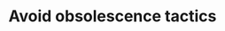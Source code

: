 ---
layout: best-practice
title: "Avoid obsolescence tactics"
order: 550
icon: /assets/climate-icons/Icon-Obsolescence.svg
number: "23"

section: Discover Mindfully
chapter-tag: discover-mindfully

previous-page: prioritize-a-mobile-first-approach
next-page: reuse-and-recycle


matter: |
  Manufacturing end-user devices such as smartphones, computers, tablets, etc. accounts for 40% of global digital greenhouse gas emissions (GHG). It is the single largest source of emissions (the next biggest source is the usage of these end-user devices, estimated at 26%). It’s fairly simple: We must do everything we can to mitigate the desire to purchase new devices (smartphones, computers, tablets, etc.) by ensuring that digital products can function on as many existing devices as possible.

do: |
  - Understand current devices used by target users [Validate the user journey and needs](validate-the-user-journey-and-needs).

  - Evaluate how your product features affect device usage for both users and your internal teams. Are your features pushing users to upgrade their devices? Are you supporting older hardware, or unintentionally excluding them? Understanding this helps you reduce e-waste and extend device lifespans.

  - Give preference to standard and proven technologies, ideally open source (more in[Reuse and recycle](reuse-and-recycle)).

  - Design software for backward compatibility with older devices and operating systems.

  - Choose PWAs (Progressive Web Apps), usable both on mobile and desktop, instead of Native Apps (which usually require the latest OS and newer devices). It helps in reducing data storage, physical infrastructure, and data transmission. It also streamlines the design, development, and testing processes.

  - Be mindful of obsolescence tactics (hardware limitations, software updates) and avoid deceptive patterns (upgrade pop-ups, feature gating).

  - Extend product lifecycles through software updates.

  - Educate users on best practices to extend devices’ lifespan.

  - If you manage equipment, ensure that it is repairable and upgradable. If you don’t, [Influence your value chain and partners](influence-your-value-chain-and-partners) to promote best practices from the circular economy.

  - Build with a [progressive enhancement lens](https://www.w3.org/wiki/Graceful_degradation_versus_progressive_enhancement) rather than a graceful degradation lens.
    - Build for the most basic browser and develop advanced functionalities that can automatically render in browsers that support them. This ensures inclusivity, reduces device strain, and minimizes environmental impact—without compromising usability.

  - [Extending the lifetime of a device](https://learn.greensoftware.foundation/hardware-efficiency) has the effect of amortizing the carbon emitted so that its CO2e/year is reduced.
    - For end-user devices, **extending the lifespan** of  hardware reduces emissions.
    - For cloud computing, **increasing device utilization** reduces waste (although emissions are the same). The embodied carbon is much lower if utilization is higher. This is a benefit of public computing - you can scale as needed, with less waste.

success: |
  - 🧑💰 Measures to extend the longevity of hardware, reducing e-waste

  - 🌍 Active steps to minimize Electrical and Electronic Equipment Waste

  - 🧑💰 Enhanced user experience leading to improved conversion rates and overall satisfaction

consider: |
  You have three main types of obsolescence that you can have an impact on:

  1. **Hardware Obsolescence:** There are two types: 
    1. Technical, which occurs when new technologies make older devices outdated
    2. Functional, which happens when hardware no longer meets users' needs due to changes in technology or requirements.
  2. **Software Obsolescence:** Planned obsolescence is when companies intentionally design software to become obsolete, forcing users to purchase upgrades or new products. Compatibility obsolescence occurs when software is no longer compatible with older hardware or operating systems, requiring users to upgrade their devices to continue using the latest software.
  3. **Psychological Obsolescence:** Perceived obsolescence refers to the belief that a product is no longer fashionable or desirable, while social obsolescence is driven by peer pressure and social trends that influence individuals to replace their products with newer ones to fit in or maintain a certain image.
  Unplanned obsolescence is more common and hard to avoid. It describes the unintended outcome of forcing users to adopt the latest and greatest devices in order to run your product. Users no longer need a new device to get software upgrades. You can mitigate unplanned obsolescence with progressive enhancement, rather than “graceful degradation”, to deal with older devices.
---